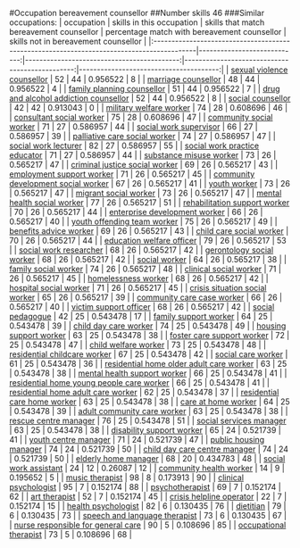 #Occupation bereavement counsellor
##Number skills 46
###Similar occupations:
| occupation                                                                                |   skills in this occupation |   skills that match bereavement counsellor |   percentage match with bereavement counsellor |   skills not in bereavement counsellor |
|:------------------------------------------------------------------------------------------|----------------------------:|-------------------------------------------:|-----------------------------------------------:|---------------------------------------:|
| [sexual violence counsellor](sexual_violence_counsellor.md)                               |                          52 |                                         44 |                                       0.956522 |                                      8 |
| [marriage counsellor](marriage_counsellor.md)                                             |                          48 |                                         44 |                                       0.956522 |                                      4 |
| [family planning counsellor](family_planning_counsellor.md)                               |                          51 |                                         44 |                                       0.956522 |                                      7 |
| [drug and alcohol addiction counsellor](drug_and_alcohol_addiction_counsellor.md)         |                          52 |                                         44 |                                       0.956522 |                                      8 |
| [social counsellor](social_counsellor.md)                                                 |                          42 |                                         42 |                                       0.913043 |                                      0 |
| [military welfare worker](military_welfare_worker.md)                                     |                          74 |                                         28 |                                       0.608696 |                                     46 |
| [consultant social worker](consultant_social_worker.md)                                   |                          75 |                                         28 |                                       0.608696 |                                     47 |
| [community social worker](community_social_worker.md)                                     |                          71 |                                         27 |                                       0.586957 |                                     44 |
| [social work supervisor](social_work_supervisor.md)                                       |                          66 |                                         27 |                                       0.586957 |                                     39 |
| [palliative care social worker](palliative_care_social_worker.md)                         |                          74 |                                         27 |                                       0.586957 |                                     47 |
| [social work lecturer](social_work_lecturer.md)                                           |                          82 |                                         27 |                                       0.586957 |                                     55 |
| [social work practice educator](social_work_practice_educator.md)                         |                          71 |                                         27 |                                       0.586957 |                                     44 |
| [substance misuse worker](substance_misuse_worker.md)                                     |                          73 |                                         26 |                                       0.565217 |                                     47 |
| [criminal justice social worker](criminal_justice_social_worker.md)                       |                          69 |                                         26 |                                       0.565217 |                                     43 |
| [employment support worker](employment_support_worker.md)                                 |                          71 |                                         26 |                                       0.565217 |                                     45 |
| [community development social worker](community_development_social_worker.md)             |                          67 |                                         26 |                                       0.565217 |                                     41 |
| [youth worker](youth_worker.md)                                                           |                          73 |                                         26 |                                       0.565217 |                                     47 |
| [migrant social worker](migrant_social_worker.md)                                         |                          73 |                                         26 |                                       0.565217 |                                     47 |
| [mental health social worker](mental_health_social_worker.md)                             |                          77 |                                         26 |                                       0.565217 |                                     51 |
| [rehabilitation support worker](rehabilitation_support_worker.md)                         |                          70 |                                         26 |                                       0.565217 |                                     44 |
| [enterprise development worker](enterprise_development_worker.md)                         |                          66 |                                         26 |                                       0.565217 |                                     40 |
| [youth offending team worker](youth_offending_team_worker.md)                             |                          75 |                                         26 |                                       0.565217 |                                     49 |
| [benefits advice worker](benefits_advice_worker.md)                                       |                          69 |                                         26 |                                       0.565217 |                                     43 |
| [child care social worker](child_care_social_worker.md)                                   |                          70 |                                         26 |                                       0.565217 |                                     44 |
| [education welfare officer](education_welfare_officer.md)                                 |                          79 |                                         26 |                                       0.565217 |                                     53 |
| [social work researcher](social_work_researcher.md)                                       |                          68 |                                         26 |                                       0.565217 |                                     42 |
| [gerontology social worker](gerontology_social_worker.md)                                 |                          68 |                                         26 |                                       0.565217 |                                     42 |
| [social worker](social_worker.md)                                                         |                          64 |                                         26 |                                       0.565217 |                                     38 |
| [family social worker](family_social_worker.md)                                           |                          74 |                                         26 |                                       0.565217 |                                     48 |
| [clinical social worker](clinical_social_worker.md)                                       |                          71 |                                         26 |                                       0.565217 |                                     45 |
| [homelessness worker](homelessness_worker.md)                                             |                          68 |                                         26 |                                       0.565217 |                                     42 |
| [hospital social worker](hospital_social_worker.md)                                       |                          71 |                                         26 |                                       0.565217 |                                     45 |
| [crisis situation social worker](crisis_situation_social_worker.md)                       |                          65 |                                         26 |                                       0.565217 |                                     39 |
| [community care case worker](community_care_case_worker.md)                               |                          66 |                                         26 |                                       0.565217 |                                     40 |
| [victim support officer](victim_support_officer.md)                                       |                          68 |                                         26 |                                       0.565217 |                                     42 |
| [social pedagogue](social_pedagogue.md)                                                   |                          42 |                                         25 |                                       0.543478 |                                     17 |
| [family support worker](family_support_worker.md)                                         |                          64 |                                         25 |                                       0.543478 |                                     39 |
| [child day care worker](child_day_care_worker.md)                                         |                          74 |                                         25 |                                       0.543478 |                                     49 |
| [housing support worker](housing_support_worker.md)                                       |                          63 |                                         25 |                                       0.543478 |                                     38 |
| [foster care support worker](foster_care_support_worker.md)                               |                          72 |                                         25 |                                       0.543478 |                                     47 |
| [child welfare worker](child_welfare_worker.md)                                           |                          73 |                                         25 |                                       0.543478 |                                     48 |
| [residential childcare worker](residential_childcare_worker.md)                           |                          67 |                                         25 |                                       0.543478 |                                     42 |
| [social care worker](social_care_worker.md)                                               |                          61 |                                         25 |                                       0.543478 |                                     36 |
| [residential home older adult care worker](residential_home_older_adult_care_worker.md)   |                          63 |                                         25 |                                       0.543478 |                                     38 |
| [mental health support worker](mental_health_support_worker.md)                           |                          66 |                                         25 |                                       0.543478 |                                     41 |
| [residential home young people care worker](residential_home_young_people_care_worker.md) |                          66 |                                         25 |                                       0.543478 |                                     41 |
| [residential home adult care worker](residential_home_adult_care_worker.md)               |                          62 |                                         25 |                                       0.543478 |                                     37 |
| [residential care home worker](residential_care_home_worker.md)                           |                          63 |                                         25 |                                       0.543478 |                                     38 |
| [care at home worker](care_at_home_worker.md)                                             |                          64 |                                         25 |                                       0.543478 |                                     39 |
| [adult community care worker](adult_community_care_worker.md)                             |                          63 |                                         25 |                                       0.543478 |                                     38 |
| [rescue centre manager](rescue_centre_manager.md)                                         |                          76 |                                         25 |                                       0.543478 |                                     51 |
| [social services manager](social_services_manager.md)                                     |                          63 |                                         25 |                                       0.543478 |                                     38 |
| [disability support worker](disability_support_worker.md)                                 |                          65 |                                         24 |                                       0.521739 |                                     41 |
| [youth centre manager](youth_centre_manager.md)                                           |                          71 |                                         24 |                                       0.521739 |                                     47 |
| [public housing manager](public_housing_manager.md)                                       |                          74 |                                         24 |                                       0.521739 |                                     50 |
| [child day care centre manager](child_day_care_centre_manager.md)                         |                          74 |                                         24 |                                       0.521739 |                                     50 |
| [elderly home manager](elderly_home_manager.md)                                           |                          68 |                                         20 |                                       0.434783 |                                     48 |
| [social work assistant](social_work_assistant.md)                                         |                          24 |                                         12 |                                       0.26087  |                                     12 |
| [community health worker](community_health_worker.md)                                     |                          14 |                                          9 |                                       0.195652 |                                      5 |
| [music therapist](music_therapist.md)                                                     |                          98 |                                          8 |                                       0.173913 |                                     90 |
| [clinical psychologist](clinical_psychologist.md)                                         |                          95 |                                          7 |                                       0.152174 |                                     88 |
| [psychotherapist](psychotherapist.md)                                                     |                          69 |                                          7 |                                       0.152174 |                                     62 |
| [art therapist](art_therapist.md)                                                         |                          52 |                                          7 |                                       0.152174 |                                     45 |
| [crisis helpline operator](crisis_helpline_operator.md)                                   |                          22 |                                          7 |                                       0.152174 |                                     15 |
| [health psychologist](health_psychologist.md)                                             |                          82 |                                          6 |                                       0.130435 |                                     76 |
| [dietitian](dietitian.md)                                                                 |                          79 |                                          6 |                                       0.130435 |                                     73 |
| [speech and language therapist](speech_and_language_therapist.md)                         |                          73 |                                          6 |                                       0.130435 |                                     67 |
| [nurse responsible for general care](nurse_responsible_for_general_care.md)               |                          90 |                                          5 |                                       0.108696 |                                     85 |
| [occupational therapist](occupational_therapist.md)                                       |                          73 |                                          5 |                                       0.108696 |                                     68 |
